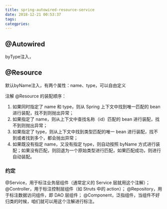 ```yaml
---
title: spring-autowired-resource-service
date: 2018-12-21 00:53:37
tags:
categpries:
---
```


## @Autowired ##
byType注入，


## @Resource ##
默认byName注入，有两个属性：name、type，可以自由定义

注解 @Resource 的装配顺序：

1. 如果同时指定了 name 和 type，则从 Spring 上下文中找到唯一匹配的 bean 进行装配，找不到则抛出异常； 
2. 如果指定了 name，则从上下文中查找名称（id）匹配的 bean 进行装配，找不到则抛出异常；
3. 如果指定了 type，则从上下文中找到类型匹配的唯一 bean 进行装配，找不到或者找到多个，都会抛出异常；
4. 如果既没有指定 name，又没有指定 type，则自动按照 byName 方式进行装配；如果没有匹配，则回退为一个原始类型进行匹配，如果匹配成功，则进行自动装配。


### 约定 ###

@Service，用于标注业务层组件（通常定义的 Service 层就用这个注解）；
@Controller，用于标注控制层组件（如 Struts 中的 action）；
@Repository，用于标注数据访问组件，即 DAO 层组件；
@Component，泛指组件，当组件不好归类的时候，咱们就可以用这个注解进行标注。

